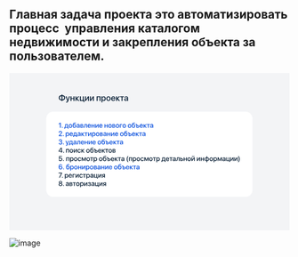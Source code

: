 ## Главная задача  проекта это  автоматизировать процесс  управления каталогом недвижимости и закрепления объекта за пользователем.
<svg width="1920" height="1080" viewBox="0 0 1920 1080" fill="none" xmlns="http://www.w3.org/2000/svg">
<rect width="1920" height="1080" fill="#F3F4F6"/>
<rect x="253" y="265" width="1413" height="584" rx="48" fill="white"/>
<path d="M357.328 181.654V157.836C349.711 158.129 344.936 162.67 344.936 169.73C344.936 176.879 349.711 181.391 357.328 181.654ZM376.107 169.76C376.107 162.641 371.332 158.1 363.744 157.836V181.654C371.332 181.332 376.107 176.82 376.107 169.76ZM357.299 187.25C345.756 186.928 338.344 180.277 338.344 169.73C338.344 159.242 345.727 152.592 357.299 152.24V148.021H363.773V152.24C375.346 152.533 382.729 159.213 382.729 169.76C382.729 180.248 375.316 186.898 363.773 187.25V191.703H357.299V187.25ZM391.518 202.484C391.02 202.484 389.408 202.426 388.939 202.338V197.211C389.408 197.328 390.463 197.328 390.99 197.328C393.949 197.328 395.502 196.098 396.469 192.934C396.469 192.875 397.025 191.059 397.025 191.029L385.893 160.18H392.748L400.57 185.258H400.658L408.48 160.18H415.16L403.588 192.611C400.951 200.082 397.934 202.484 391.518 202.484ZM439.623 191V177.582H425.678V191H419.379V160.18H425.678V172.602H439.623V160.18H445.922V191H439.623ZM465.287 174.652L479.467 191H471.527L459.311 176.791H459.076V191H452.777V160.18H459.076V173.363H459.311L471.381 160.18H478.939L465.287 174.652ZM514.271 199.086H508.441V191H483.422V160.18H489.721V185.99H503.168V160.18H509.467V185.99H514.271V199.086ZM524.818 191H518.578V160.18H524.818V181.771H525.053L539.291 160.18H545.531V191H539.291V169.35H539.057L524.818 191ZM558.568 191H552.328V160.18H558.568V181.771H558.803L573.041 160.18H579.281V191H573.041V169.35H572.807L558.568 191ZM618.217 191V165.189H604.564V191H598.266V160.18H624.545V191H618.217ZM647.455 159.682C655.277 159.682 660.434 165.834 660.434 175.59C660.434 185.346 655.307 191.527 647.572 191.527C643.148 191.527 639.633 189.359 637.875 185.932H637.729V201.195H631.4V160.18H637.523V165.482H637.641C639.457 161.938 643.002 159.682 647.455 159.682ZM645.785 186.166C650.795 186.166 653.93 182.064 653.93 175.59C653.93 169.145 650.795 165.014 645.785 165.014C640.951 165.014 637.699 169.232 637.699 175.59C637.699 182.006 640.922 186.166 645.785 186.166ZM679.154 191.586C670.336 191.586 664.535 185.521 664.535 175.59C664.535 165.688 670.365 159.623 679.154 159.623C687.943 159.623 693.773 165.688 693.773 175.59C693.773 185.521 687.973 191.586 679.154 191.586ZM679.154 186.371C684.135 186.371 687.328 182.445 687.328 175.59C687.328 168.764 684.105 164.838 679.154 164.838C674.203 164.838 670.98 168.764 670.98 175.59C670.98 182.445 674.203 186.371 679.154 186.371ZM712.143 164.721C707.719 164.721 704.613 168.09 704.291 172.748H719.701C719.555 168.031 716.566 164.721 712.143 164.721ZM719.672 181.947H725.678C724.799 187.572 719.467 191.586 712.406 191.586C703.354 191.586 697.875 185.463 697.875 175.736C697.875 166.068 703.441 159.623 712.143 159.623C720.697 159.623 726.029 165.658 726.029 175.004V177.172H704.262V177.553C704.262 182.914 707.484 186.459 712.553 186.459C716.156 186.459 718.822 184.643 719.672 181.947ZM743.959 174.652L758.139 191H750.199L737.982 176.791H737.748V191H731.449V160.18H737.748V173.363H737.982L750.053 160.18H757.611L743.959 174.652ZM784.828 160.18V165.189H775.16V191H768.861V165.189H759.193V160.18H784.828ZM799.271 186.518C803.695 186.518 807.152 183.471 807.152 179.457V177.025L799.564 177.494C795.785 177.758 793.646 179.428 793.646 182.064C793.646 184.76 795.873 186.518 799.271 186.518ZM797.514 191.527C791.479 191.527 787.26 187.777 787.26 182.24C787.26 176.85 791.391 173.539 798.715 173.129L807.152 172.631V170.258C807.152 166.83 804.838 164.779 800.971 164.779C797.309 164.779 795.023 166.537 794.467 169.291H788.49C788.842 163.725 793.588 159.623 801.205 159.623C808.676 159.623 813.451 163.578 813.451 169.76V191H807.387V185.932H807.24C805.453 189.359 801.557 191.527 797.514 191.527Z" fill="#0A2036"/>
<path d="M347.18 375V346.383H347.062L338.227 352.664V347.508L347.133 341.18H352.312V375H347.18ZM363.258 375.258C361.547 375.258 360.188 373.898 360.188 372.188C360.188 370.477 361.547 369.117 363.258 369.117C364.969 369.117 366.328 370.477 366.328 372.188C366.328 373.898 364.969 375.258 363.258 375.258ZM395.906 370.992V354.352H387.328L386.648 363.773C386.461 366.68 385.852 369.211 384.727 370.805V370.992H395.906ZM381.891 381.469H377.227V370.992H379.219C381.023 369.867 381.844 366.891 382.078 363.562L382.969 350.344H400.945V370.992H404.766V381.469H400.078V375H381.891V381.469ZM418.805 375.469C411.75 375.469 407.109 370.617 407.109 362.672C407.109 354.75 411.773 349.898 418.805 349.898C425.836 349.898 430.5 354.75 430.5 362.672C430.5 370.617 425.859 375.469 418.805 375.469ZM418.805 371.297C422.789 371.297 425.344 368.156 425.344 362.672C425.344 357.211 422.766 354.07 418.805 354.07C414.844 354.07 412.266 357.211 412.266 362.672C412.266 368.156 414.844 371.297 418.805 371.297ZM445.852 375.469C438.141 375.469 433.969 370.43 433.969 360.68C433.969 346.992 437.953 341.438 447.328 341.109L449.531 341.039C452.18 340.922 454.852 340.43 455.977 339.82V344.016C455.344 344.602 452.836 345.211 449.812 345.328L447.656 345.398C441.07 345.633 438.984 348.586 438.07 355.547H438.258C439.828 352.641 442.805 351.047 446.672 351.047C453.328 351.047 457.594 355.688 457.594 362.953C457.594 370.711 453.117 375.469 445.852 375.469ZM445.805 371.227C449.977 371.227 452.414 368.273 452.414 363.023C452.414 358.031 449.977 355.172 445.805 355.172C441.609 355.172 439.148 358.031 439.148 363.023C439.148 368.273 441.586 371.227 445.805 371.227ZM470.602 371.414C474.141 371.414 476.906 368.977 476.906 365.766V363.82L470.836 364.195C467.812 364.406 466.102 365.742 466.102 367.852C466.102 370.008 467.883 371.414 470.602 371.414ZM469.195 375.422C464.367 375.422 460.992 372.422 460.992 367.992C460.992 363.68 464.297 361.031 470.156 360.703L476.906 360.305V358.406C476.906 355.664 475.055 354.023 471.961 354.023C469.031 354.023 467.203 355.43 466.758 357.633H461.977C462.258 353.18 466.055 349.898 472.148 349.898C478.125 349.898 481.945 353.062 481.945 358.008V375H477.094V370.945H476.977C475.547 373.688 472.43 375.422 469.195 375.422ZM497.438 354.023H492.258V360.492H496.945C499.805 360.492 501.234 359.391 501.234 357.211C501.234 355.172 499.898 354.023 497.438 354.023ZM497.273 364.031H492.258V371.32H497.836C500.695 371.32 502.242 370.055 502.242 367.688C502.242 365.25 500.602 364.031 497.273 364.031ZM487.266 375V350.344H498.469C503.273 350.344 506.18 352.734 506.18 356.625C506.18 359.18 504.352 361.5 501.984 361.945V362.133C505.172 362.555 507.281 364.805 507.281 367.898C507.281 372.234 503.953 375 498.609 375H487.266ZM518.719 363.773C518.25 370.758 516.492 375.234 510.961 375.234C510.141 375.234 509.555 375.094 509.25 374.977V370.523C509.484 370.594 509.953 370.711 510.586 370.711C512.977 370.711 513.82 367.852 514.102 363.562L514.945 350.344H532.031V375H526.992V354.352H519.398L518.719 363.773ZM547.805 353.977C544.266 353.977 541.781 356.672 541.523 360.398H553.852C553.734 356.625 551.344 353.977 547.805 353.977ZM553.828 367.758H558.633C557.93 372.258 553.664 375.469 548.016 375.469C540.773 375.469 536.391 370.57 536.391 362.789C536.391 355.055 540.844 349.898 547.805 349.898C554.648 349.898 558.914 354.727 558.914 362.203V363.938H541.5V364.242C541.5 368.531 544.078 371.367 548.133 371.367C551.016 371.367 553.148 369.914 553.828 367.758ZM579.445 375V364.266H568.289V375H563.25V350.344H568.289V360.281H579.445V350.344H584.484V375H579.445ZM594.961 375H589.969V350.344H594.961V367.617H595.148L606.539 350.344H611.531V375H606.539V357.68H606.352L594.961 375ZM627.305 353.977C623.766 353.977 621.281 356.672 621.023 360.398H633.352C633.234 356.625 630.844 353.977 627.305 353.977ZM633.328 367.758H638.133C637.43 372.258 633.164 375.469 627.516 375.469C620.273 375.469 615.891 370.57 615.891 362.789C615.891 355.055 620.344 349.898 627.305 349.898C634.148 349.898 638.414 354.727 638.414 362.203V363.938H621V364.242C621 368.531 623.578 371.367 627.633 371.367C630.516 371.367 632.648 369.914 633.328 367.758ZM668.695 375V364.266H657.539V375H652.5V350.344H657.539V360.281H668.695V350.344H673.734V375H668.695ZM689.836 375.469C682.781 375.469 678.141 370.617 678.141 362.672C678.141 354.75 682.805 349.898 689.836 349.898C696.867 349.898 701.531 354.75 701.531 362.672C701.531 370.617 696.891 375.469 689.836 375.469ZM689.836 371.297C693.82 371.297 696.375 368.156 696.375 362.672C696.375 357.211 693.797 354.07 689.836 354.07C685.875 354.07 683.297 357.211 683.297 362.672C683.297 368.156 685.875 371.297 689.836 371.297ZM716.062 354.023H710.883V360.492H715.57C718.43 360.492 719.859 359.391 719.859 357.211C719.859 355.172 718.523 354.023 716.062 354.023ZM715.898 364.031H710.883V371.32H716.461C719.32 371.32 720.867 370.055 720.867 367.688C720.867 365.25 719.227 364.031 715.898 364.031ZM705.891 375V350.344H717.094C721.898 350.344 724.805 352.734 724.805 356.625C724.805 359.18 722.977 361.5 720.609 361.945V362.133C723.797 362.555 725.906 364.805 725.906 367.898C725.906 372.234 722.578 375 717.234 375H705.891ZM741.023 375.469C733.969 375.469 729.328 370.617 729.328 362.672C729.328 354.75 733.992 349.898 741.023 349.898C748.055 349.898 752.719 354.75 752.719 362.672C752.719 370.617 748.078 375.469 741.023 375.469ZM741.023 371.297C745.008 371.297 747.562 368.156 747.562 362.672C747.562 357.211 744.984 354.07 741.023 354.07C737.062 354.07 734.484 357.211 734.484 362.672C734.484 368.156 737.062 371.297 741.023 371.297ZM773.414 354.352H762.117V375H757.078V350.344H773.414V354.352ZM787.477 375.469C780.422 375.469 775.781 370.617 775.781 362.672C775.781 354.75 780.445 349.898 787.477 349.898C794.508 349.898 799.172 354.75 799.172 362.672C799.172 370.617 794.531 375.469 787.477 375.469ZM787.477 371.297C791.461 371.297 794.016 368.156 794.016 362.672C794.016 357.211 791.438 354.07 787.477 354.07C783.516 354.07 780.938 357.211 780.938 362.672C780.938 368.156 783.516 371.297 787.477 371.297ZM823.898 375.469C816.844 375.469 812.203 370.617 812.203 362.672C812.203 354.75 816.867 349.898 823.898 349.898C830.93 349.898 835.594 354.75 835.594 362.672C835.594 370.617 830.953 375.469 823.898 375.469ZM823.898 371.297C827.883 371.297 830.438 368.156 830.438 362.672C830.438 357.211 827.859 354.07 823.898 354.07C819.938 354.07 817.359 357.211 817.359 362.672C817.359 368.156 819.938 371.297 823.898 371.297ZM850.945 375.469C843.234 375.469 839.062 370.43 839.062 360.68C839.062 346.992 843.047 341.438 852.422 341.109L854.625 341.039C857.273 340.922 859.945 340.43 861.07 339.82V344.016C860.438 344.602 857.93 345.211 854.906 345.328L852.75 345.398C846.164 345.633 844.078 348.586 843.164 355.547H843.352C844.922 352.641 847.898 351.047 851.766 351.047C858.422 351.047 862.688 355.688 862.688 362.953C862.688 370.711 858.211 375.469 850.945 375.469ZM850.898 371.227C855.07 371.227 857.508 368.273 857.508 363.023C857.508 358.031 855.07 355.172 850.898 355.172C846.703 355.172 844.242 358.031 844.242 363.023C844.242 368.273 846.68 371.227 850.898 371.227ZM880.688 375H870.961V354.352H864.445V350.344H876V357.961H880.688C886.43 357.961 890.086 361.266 890.086 366.469C890.086 371.695 886.43 375 880.688 375ZM880.266 361.922H876V371.016H880.266C883.172 371.016 885.07 369.188 885.07 366.469C885.07 363.727 883.172 361.922 880.266 361.922ZM904.664 353.977C901.125 353.977 898.641 356.672 898.383 360.398H910.711C910.594 356.625 908.203 353.977 904.664 353.977ZM910.688 367.758H915.492C914.789 372.258 910.523 375.469 904.875 375.469C897.633 375.469 893.25 370.57 893.25 362.789C893.25 355.055 897.703 349.898 904.664 349.898C911.508 349.898 915.773 354.727 915.773 362.203V363.938H898.359V364.242C898.359 368.531 900.938 371.367 904.992 371.367C907.875 371.367 910.008 369.914 910.688 367.758ZM930.117 361.922L941.461 375H935.109L925.336 363.633H925.148V375H920.109V350.344H925.148V360.891H925.336L934.992 350.344H941.039L930.117 361.922ZM962.812 350.344V354.352H955.078V375H950.039V354.352H942.305V350.344H962.812ZM974.367 371.414C977.906 371.414 980.672 368.977 980.672 365.766V363.82L974.602 364.195C971.578 364.406 969.867 365.742 969.867 367.852C969.867 370.008 971.648 371.414 974.367 371.414ZM972.961 375.422C968.133 375.422 964.758 372.422 964.758 367.992C964.758 363.68 968.062 361.031 973.922 360.703L980.672 360.305V358.406C980.672 355.664 978.82 354.023 975.727 354.023C972.797 354.023 970.969 355.43 970.523 357.633H965.742C966.023 353.18 969.82 349.898 975.914 349.898C981.891 349.898 985.711 353.062 985.711 358.008V375H980.859V370.945H980.742C979.312 373.688 976.195 375.422 972.961 375.422ZM338.344 408.094C338.344 402 343.242 397.547 349.969 397.547C356.414 397.547 361.219 401.648 361.219 407.016C361.219 410.953 359.109 413.883 354.164 418.945L345.703 427.453V427.57H361.758V432H338.625V428.438L350.836 415.992C354.961 411.703 356.039 409.922 356.039 407.273C356.039 404.273 353.32 401.883 349.805 401.883C346.102 401.883 343.312 404.555 343.312 408.07V408.141H338.344V408.094ZM370.102 432.258C368.391 432.258 367.031 430.898 367.031 429.188C367.031 427.477 368.391 426.117 370.102 426.117C371.812 426.117 373.172 427.477 373.172 429.188C373.172 430.898 371.812 432.258 370.102 432.258ZM399.211 406.945C405.469 406.945 409.594 411.867 409.594 419.672C409.594 427.477 405.492 432.422 399.305 432.422C395.766 432.422 392.953 430.688 391.547 427.945H391.43V440.156H386.367V407.344H391.266V411.586H391.359C392.812 408.75 395.648 406.945 399.211 406.945ZM397.875 428.133C401.883 428.133 404.391 424.852 404.391 419.672C404.391 414.516 401.883 411.211 397.875 411.211C394.008 411.211 391.406 414.586 391.406 419.672C391.406 424.805 393.984 428.133 397.875 428.133ZM424.289 410.977C420.75 410.977 418.266 413.672 418.008 417.398H430.336C430.219 413.625 427.828 410.977 424.289 410.977ZM430.312 424.758H435.117C434.414 429.258 430.148 432.469 424.5 432.469C417.258 432.469 412.875 427.57 412.875 419.789C412.875 412.055 417.328 406.898 424.289 406.898C431.133 406.898 435.398 411.727 435.398 419.203V420.938H417.984V421.242C417.984 425.531 420.562 428.367 424.617 428.367C427.5 428.367 429.633 426.914 430.312 424.758ZM455.719 427.992V411.352H447.141L446.461 420.773C446.273 423.68 445.664 426.211 444.539 427.805V427.992H455.719ZM441.703 438.469H437.039V427.992H439.031C440.836 426.867 441.656 423.891 441.891 420.562L442.781 407.344H460.758V427.992H464.578V438.469H459.891V432H441.703V438.469ZM476.648 428.414C480.188 428.414 482.953 425.977 482.953 422.766V420.82L476.883 421.195C473.859 421.406 472.148 422.742 472.148 424.852C472.148 427.008 473.93 428.414 476.648 428.414ZM475.242 432.422C470.414 432.422 467.039 429.422 467.039 424.992C467.039 420.68 470.344 418.031 476.203 417.703L482.953 417.305V415.406C482.953 412.664 481.102 411.023 478.008 411.023C475.078 411.023 473.25 412.43 472.805 414.633H468.023C468.305 410.18 472.102 406.898 478.195 406.898C484.172 406.898 487.992 410.062 487.992 415.008V432H483.141V427.945H483.023C481.594 430.688 478.477 432.422 475.242 432.422ZM503.32 418.922L514.664 432H508.312L498.539 420.633H498.352V432H493.312V407.344H498.352V417.891H498.539L508.195 407.344H514.242L503.32 418.922ZM536.016 407.344V411.352H528.281V432H523.242V411.352H515.508V407.344H536.016ZM544.711 432H539.719V407.344H544.711V424.617H544.898L556.289 407.344H561.281V432H556.289V414.68H556.102L544.711 432ZM579.586 406.945C585.844 406.945 589.969 411.867 589.969 419.672C589.969 427.477 585.867 432.422 579.68 432.422C576.141 432.422 573.328 430.688 571.922 427.945H571.805V440.156H566.742V407.344H571.641V411.586H571.734C573.188 408.75 576.023 406.945 579.586 406.945ZM578.25 428.133C582.258 428.133 584.766 424.852 584.766 419.672C584.766 414.516 582.258 411.211 578.25 411.211C574.383 411.211 571.781 414.586 571.781 419.672C571.781 424.805 574.359 428.133 578.25 428.133ZM604.945 432.469C597.891 432.469 593.25 427.617 593.25 419.672C593.25 411.75 597.914 406.898 604.945 406.898C611.977 406.898 616.641 411.75 616.641 419.672C616.641 427.617 612 432.469 604.945 432.469ZM604.945 428.297C608.93 428.297 611.484 425.156 611.484 419.672C611.484 414.211 608.906 411.07 604.945 411.07C600.984 411.07 598.406 414.211 598.406 419.672C598.406 425.156 600.984 428.297 604.945 428.297ZM631.172 411.023H625.992V417.492H630.68C633.539 417.492 634.969 416.391 634.969 414.211C634.969 412.172 633.633 411.023 631.172 411.023ZM631.008 421.031H625.992V428.32H631.57C634.43 428.32 635.977 427.055 635.977 424.688C635.977 422.25 634.336 421.031 631.008 421.031ZM621 432V407.344H632.203C637.008 407.344 639.914 409.734 639.914 413.625C639.914 416.18 638.086 418.5 635.719 418.945V419.133C638.906 419.555 641.016 421.805 641.016 424.898C641.016 429.234 637.688 432 632.344 432H621ZM654.164 428.414C657.703 428.414 660.469 425.977 660.469 422.766V420.82L654.398 421.195C651.375 421.406 649.664 422.742 649.664 424.852C649.664 427.008 651.445 428.414 654.164 428.414ZM652.758 432.422C647.93 432.422 644.555 429.422 644.555 424.992C644.555 420.68 647.859 418.031 653.719 417.703L660.469 417.305V415.406C660.469 412.664 658.617 411.023 655.523 411.023C652.594 411.023 650.766 412.43 650.32 414.633H645.539C645.82 410.18 649.617 406.898 655.711 406.898C661.688 406.898 665.508 410.062 665.508 415.008V432H660.656V427.945H660.539C659.109 430.688 655.992 432.422 652.758 432.422ZM687.023 432V421.266H675.867V432H670.828V407.344H675.867V417.281H687.023V407.344H692.062V432H687.023ZM702.539 432H697.547V407.344H702.539V424.617H702.727L714.117 407.344H719.109V432H714.117V414.68H713.93L702.539 432ZM734.883 410.977C731.344 410.977 728.859 413.672 728.602 417.398H740.93C740.812 413.625 738.422 410.977 734.883 410.977ZM740.906 424.758H745.711C745.008 429.258 740.742 432.469 735.094 432.469C727.852 432.469 723.469 427.57 723.469 419.789C723.469 412.055 727.922 406.898 734.883 406.898C741.727 406.898 745.992 411.727 745.992 419.203V420.938H728.578V421.242C728.578 425.531 731.156 428.367 735.211 428.367C738.094 428.367 740.227 426.914 740.906 424.758ZM770.695 432.469C763.641 432.469 759 427.617 759 419.672C759 411.75 763.664 406.898 770.695 406.898C777.727 406.898 782.391 411.75 782.391 419.672C782.391 427.617 777.75 432.469 770.695 432.469ZM770.695 428.297C774.68 428.297 777.234 425.156 777.234 419.672C777.234 414.211 774.656 411.07 770.695 411.07C766.734 411.07 764.156 414.211 764.156 419.672C764.156 425.156 766.734 428.297 770.695 428.297ZM797.742 432.469C790.031 432.469 785.859 427.43 785.859 417.68C785.859 403.992 789.844 398.438 799.219 398.109L801.422 398.039C804.07 397.922 806.742 397.43 807.867 396.82V401.016C807.234 401.602 804.727 402.211 801.703 402.328L799.547 402.398C792.961 402.633 790.875 405.586 789.961 412.547H790.148C791.719 409.641 794.695 408.047 798.562 408.047C805.219 408.047 809.484 412.688 809.484 419.953C809.484 427.711 805.008 432.469 797.742 432.469ZM797.695 428.227C801.867 428.227 804.305 425.273 804.305 420.023C804.305 415.031 801.867 412.172 797.695 412.172C793.5 412.172 791.039 415.031 791.039 420.023C791.039 425.273 793.477 428.227 797.695 428.227ZM827.484 432H817.758V411.352H811.242V407.344H822.797V414.961H827.484C833.227 414.961 836.883 418.266 836.883 423.469C836.883 428.695 833.227 432 827.484 432ZM827.062 418.922H822.797V428.016H827.062C829.969 428.016 831.867 426.188 831.867 423.469C831.867 420.727 829.969 418.922 827.062 418.922ZM851.461 410.977C847.922 410.977 845.438 413.672 845.18 417.398H857.508C857.391 413.625 855 410.977 851.461 410.977ZM857.484 424.758H862.289C861.586 429.258 857.32 432.469 851.672 432.469C844.43 432.469 840.047 427.57 840.047 419.789C840.047 412.055 844.5 406.898 851.461 406.898C858.305 406.898 862.57 411.727 862.57 419.203V420.938H845.156V421.242C845.156 425.531 847.734 428.367 851.789 428.367C854.672 428.367 856.805 426.914 857.484 424.758ZM876.914 418.922L888.258 432H881.906L872.133 420.633H871.945V432H866.906V407.344H871.945V417.891H872.133L881.789 407.344H887.836L876.914 418.922ZM909.609 407.344V411.352H901.875V432H896.836V411.352H889.102V407.344H909.609ZM921.164 428.414C924.703 428.414 927.469 425.977 927.469 422.766V420.82L921.398 421.195C918.375 421.406 916.664 422.742 916.664 424.852C916.664 427.008 918.445 428.414 921.164 428.414ZM919.758 432.422C914.93 432.422 911.555 429.422 911.555 424.992C911.555 420.68 914.859 418.031 920.719 417.703L927.469 417.305V415.406C927.469 412.664 925.617 411.023 922.523 411.023C919.594 411.023 917.766 412.43 917.32 414.633H912.539C912.82 410.18 916.617 406.898 922.711 406.898C928.688 406.898 932.508 410.062 932.508 415.008V432H927.656V427.945H927.539C926.109 430.688 922.992 432.422 919.758 432.422ZM345.984 473.695V469.57H350.062C353.719 469.57 356.227 467.273 356.227 464.086C356.227 460.945 354.07 458.859 350.062 458.859C346.406 458.859 343.969 460.969 343.664 464.297H338.719C339.117 458.367 343.594 454.547 350.297 454.547C356.695 454.547 361.359 458.18 361.359 463.383C361.359 467.602 358.594 470.625 354.398 471.375V471.469C359.484 471.82 362.766 474.938 362.766 479.672C362.766 485.578 357.398 489.633 350.344 489.633C343.055 489.633 338.367 485.625 338.039 479.789H343.078C343.406 483.023 346.078 485.25 350.344 485.25C354.469 485.25 357.422 482.906 357.422 479.602C357.422 475.945 354.656 473.695 350.203 473.695H345.984ZM370.758 489.258C369.047 489.258 367.688 487.898 367.688 486.188C367.688 484.477 369.047 483.117 370.758 483.117C372.469 483.117 373.828 484.477 373.828 486.188C373.828 487.898 372.469 489.258 370.758 489.258ZM389.461 498.188C389.062 498.188 387.773 498.141 387.398 498.07V493.969C387.773 494.062 388.617 494.062 389.039 494.062C391.406 494.062 392.648 493.078 393.422 490.547C393.422 490.5 393.867 489.047 393.867 489.023L384.961 464.344H390.445L396.703 484.406H396.773L403.031 464.344H408.375L399.117 490.289C397.008 496.266 394.594 498.188 389.461 498.188ZM427.312 484.992V468.352H418.734L418.055 477.773C417.867 480.68 417.258 483.211 416.133 484.805V484.992H427.312ZM413.297 495.469H408.633V484.992H410.625C412.43 483.867 413.25 480.891 413.484 477.562L414.375 464.344H432.352V484.992H436.172V495.469H431.484V489H413.297V495.469ZM448.242 485.414C451.781 485.414 454.547 482.977 454.547 479.766V477.82L448.477 478.195C445.453 478.406 443.742 479.742 443.742 481.852C443.742 484.008 445.523 485.414 448.242 485.414ZM446.836 489.422C442.008 489.422 438.633 486.422 438.633 481.992C438.633 477.68 441.938 475.031 447.797 474.703L454.547 474.305V472.406C454.547 469.664 452.695 468.023 449.602 468.023C446.672 468.023 444.844 469.43 444.398 471.633H439.617C439.898 467.18 443.695 463.898 449.789 463.898C455.766 463.898 459.586 467.062 459.586 472.008V489H454.734V484.945H454.617C453.188 487.688 450.07 489.422 446.836 489.422ZM472.359 477.773C471.891 484.758 470.133 489.234 464.602 489.234C463.781 489.234 463.195 489.094 462.891 488.977V484.523C463.125 484.594 463.594 484.711 464.227 484.711C466.617 484.711 467.461 481.852 467.742 477.562L468.586 464.344H485.672V489H480.633V468.352H473.039L472.359 477.773ZM501.445 467.977C497.906 467.977 495.422 470.672 495.164 474.398H507.492C507.375 470.625 504.984 467.977 501.445 467.977ZM507.469 481.758H512.273C511.57 486.258 507.305 489.469 501.656 489.469C494.414 489.469 490.031 484.57 490.031 476.789C490.031 469.055 494.484 463.898 501.445 463.898C508.289 463.898 512.555 468.727 512.555 476.203V477.938H495.141V478.242C495.141 482.531 497.719 485.367 501.773 485.367C504.656 485.367 506.789 483.914 507.469 481.758ZM533.086 489V478.266H521.93V489H516.891V464.344H521.93V474.281H533.086V464.344H538.125V489H533.086ZM548.602 489H543.609V464.344H548.602V481.617H548.789L560.18 464.344H565.172V489H560.18V471.68H559.992L548.602 489ZM580.945 467.977C577.406 467.977 574.922 470.672 574.664 474.398H586.992C586.875 470.625 584.484 467.977 580.945 467.977ZM586.969 481.758H591.773C591.07 486.258 586.805 489.469 581.156 489.469C573.914 489.469 569.531 484.57 569.531 476.789C569.531 469.055 573.984 463.898 580.945 463.898C587.789 463.898 592.055 468.727 592.055 476.203V477.938H574.641V478.242C574.641 482.531 577.219 485.367 581.273 485.367C584.156 485.367 586.289 483.914 586.969 481.758ZM616.758 489.469C609.703 489.469 605.062 484.617 605.062 476.672C605.062 468.75 609.727 463.898 616.758 463.898C623.789 463.898 628.453 468.75 628.453 476.672C628.453 484.617 623.812 489.469 616.758 489.469ZM616.758 485.297C620.742 485.297 623.297 482.156 623.297 476.672C623.297 471.211 620.719 468.07 616.758 468.07C612.797 468.07 610.219 471.211 610.219 476.672C610.219 482.156 612.797 485.297 616.758 485.297ZM643.805 489.469C636.094 489.469 631.922 484.43 631.922 474.68C631.922 460.992 635.906 455.438 645.281 455.109L647.484 455.039C650.133 454.922 652.805 454.43 653.93 453.82V458.016C653.297 458.602 650.789 459.211 647.766 459.328L645.609 459.398C639.023 459.633 636.938 462.586 636.023 469.547H636.211C637.781 466.641 640.758 465.047 644.625 465.047C651.281 465.047 655.547 469.688 655.547 476.953C655.547 484.711 651.07 489.469 643.805 489.469ZM643.758 485.227C647.93 485.227 650.367 482.273 650.367 477.023C650.367 472.031 647.93 469.172 643.758 469.172C639.562 469.172 637.102 472.031 637.102 477.023C637.102 482.273 639.539 485.227 643.758 485.227ZM673.547 489H663.82V468.352H657.305V464.344H668.859V471.961H673.547C679.289 471.961 682.945 475.266 682.945 480.469C682.945 485.695 679.289 489 673.547 489ZM673.125 475.922H668.859V485.016H673.125C676.031 485.016 677.93 483.188 677.93 480.469C677.93 477.727 676.031 475.922 673.125 475.922ZM697.523 467.977C693.984 467.977 691.5 470.672 691.242 474.398H703.57C703.453 470.625 701.062 467.977 697.523 467.977ZM703.547 481.758H708.352C707.648 486.258 703.383 489.469 697.734 489.469C690.492 489.469 686.109 484.57 686.109 476.789C686.109 469.055 690.562 463.898 697.523 463.898C704.367 463.898 708.633 468.727 708.633 476.203V477.938H691.219V478.242C691.219 482.531 693.797 485.367 697.852 485.367C700.734 485.367 702.867 483.914 703.547 481.758ZM722.977 475.922L734.32 489H727.969L718.195 477.633H718.008V489H712.969V464.344H718.008V474.891H718.195L727.852 464.344H733.898L722.977 475.922ZM755.672 464.344V468.352H747.938V489H742.898V468.352H735.164V464.344H755.672ZM767.227 485.414C770.766 485.414 773.531 482.977 773.531 479.766V477.82L767.461 478.195C764.438 478.406 762.727 479.742 762.727 481.852C762.727 484.008 764.508 485.414 767.227 485.414ZM765.82 489.422C760.992 489.422 757.617 486.422 757.617 481.992C757.617 477.68 760.922 475.031 766.781 474.703L773.531 474.305V472.406C773.531 469.664 771.68 468.023 768.586 468.023C765.656 468.023 763.828 469.43 763.383 471.633H758.602C758.883 467.18 762.68 463.898 768.773 463.898C774.75 463.898 778.57 467.062 778.57 472.008V489H773.719V484.945H773.602C772.172 487.688 769.055 489.422 765.82 489.422ZM351.352 660.656C346.359 660.656 342.352 658.102 340.148 653.531C338.766 650.836 338.062 647.508 338.062 643.547C338.062 632.227 343.125 625.523 351.586 625.523C357.562 625.523 362.203 629.109 363.234 634.5H357.984C357.164 631.734 354.633 629.93 351.539 629.93C346.219 629.93 343.125 634.758 343.102 643.266H343.195C344.672 639.984 348.258 637.781 352.477 637.781C358.922 637.781 363.703 642.539 363.703 648.961C363.703 655.734 358.523 660.656 351.352 660.656ZM351.305 656.227C355.289 656.227 358.477 653.086 358.477 649.125C358.477 645.023 355.5 642.07 351.352 642.07C347.227 642.07 344.156 645.023 344.156 649.031C344.156 653.039 347.273 656.227 351.305 656.227ZM371.648 660.258C369.938 660.258 368.578 658.898 368.578 657.188C368.578 655.477 369.938 654.117 371.648 654.117C373.359 654.117 374.719 655.477 374.719 657.188C374.719 658.898 373.359 660.258 371.648 660.258ZM401.414 660.469C393.703 660.469 389.531 655.43 389.531 645.68C389.531 631.992 393.516 626.438 402.891 626.109L405.094 626.039C407.742 625.922 410.414 625.43 411.539 624.82V629.016C410.906 629.602 408.398 630.211 405.375 630.328L403.219 630.398C396.633 630.633 394.547 633.586 393.633 640.547H393.82C395.391 637.641 398.367 636.047 402.234 636.047C408.891 636.047 413.156 640.688 413.156 647.953C413.156 655.711 408.68 660.469 401.414 660.469ZM401.367 656.227C405.539 656.227 407.977 653.273 407.977 648.023C407.977 643.031 405.539 640.172 401.367 640.172C397.172 640.172 394.711 643.031 394.711 648.023C394.711 653.273 397.148 656.227 401.367 656.227ZM430.383 634.945C436.641 634.945 440.766 639.867 440.766 647.672C440.766 655.477 436.664 660.422 430.477 660.422C426.938 660.422 424.125 658.688 422.719 655.945H422.602V668.156H417.539V635.344H422.438V639.586H422.531C423.984 636.75 426.82 634.945 430.383 634.945ZM429.047 656.133C433.055 656.133 435.562 652.852 435.562 647.672C435.562 642.516 433.055 639.211 429.047 639.211C425.18 639.211 422.578 642.586 422.578 647.672C422.578 652.805 425.156 656.133 429.047 656.133ZM455.742 660.469C448.688 660.469 444.047 655.617 444.047 647.672C444.047 639.75 448.711 634.898 455.742 634.898C462.773 634.898 467.438 639.75 467.438 647.672C467.438 655.617 462.797 660.469 455.742 660.469ZM455.742 656.297C459.727 656.297 462.281 653.156 462.281 647.672C462.281 642.211 459.703 639.07 455.742 639.07C451.781 639.07 449.203 642.211 449.203 647.672C449.203 653.156 451.781 656.297 455.742 656.297ZM487.992 660V649.266H476.836V660H471.797V635.344H476.836V645.281H487.992V635.344H493.031V660H487.992ZM503.508 660H498.516V635.344H503.508V652.617H503.695L515.086 635.344H520.078V660H515.086V642.68H514.898L503.508 660ZM538.383 634.945C544.641 634.945 548.766 639.867 548.766 647.672C548.766 655.477 544.664 660.422 538.477 660.422C534.938 660.422 532.125 658.688 530.719 655.945H530.602V668.156H525.539V635.344H530.438V639.586H530.531C531.984 636.75 534.82 634.945 538.383 634.945ZM537.047 656.133C541.055 656.133 543.562 652.852 543.562 647.672C543.562 642.516 541.055 639.211 537.047 639.211C533.18 639.211 530.578 642.586 530.578 647.672C530.578 652.805 533.156 656.133 537.047 656.133ZM563.742 660.469C556.688 660.469 552.047 655.617 552.047 647.672C552.047 639.75 556.711 634.898 563.742 634.898C570.773 634.898 575.438 639.75 575.438 647.672C575.438 655.617 570.797 660.469 563.742 660.469ZM563.742 656.297C567.727 656.297 570.281 653.156 570.281 647.672C570.281 642.211 567.703 639.07 563.742 639.07C559.781 639.07 557.203 642.211 557.203 647.672C557.203 653.156 559.781 656.297 563.742 656.297ZM589.969 639.023H584.789V645.492H589.477C592.336 645.492 593.766 644.391 593.766 642.211C593.766 640.172 592.43 639.023 589.969 639.023ZM589.805 649.031H584.789V656.32H590.367C593.227 656.32 594.773 655.055 594.773 652.688C594.773 650.25 593.133 649.031 589.805 649.031ZM579.797 660V635.344H591C595.805 635.344 598.711 637.734 598.711 641.625C598.711 644.18 596.883 646.5 594.516 646.945V647.133C597.703 647.555 599.812 649.805 599.812 652.898C599.812 657.234 596.484 660 591.141 660H579.797ZM612.961 656.414C616.5 656.414 619.266 653.977 619.266 650.766V648.82L613.195 649.195C610.172 649.406 608.461 650.742 608.461 652.852C608.461 655.008 610.242 656.414 612.961 656.414ZM611.555 660.422C606.727 660.422 603.352 657.422 603.352 652.992C603.352 648.68 606.656 646.031 612.516 645.703L619.266 645.305V643.406C619.266 640.664 617.414 639.023 614.32 639.023C611.391 639.023 609.562 640.43 609.117 642.633H604.336C604.617 638.18 608.414 634.898 614.508 634.898C620.484 634.898 624.305 638.062 624.305 643.008V660H619.453V655.945H619.336C617.906 658.688 614.789 660.422 611.555 660.422ZM645.82 660V649.266H634.664V660H629.625V635.344H634.664V645.281H645.82V635.344H650.859V660H645.82ZM661.336 660H656.344V635.344H661.336V652.617H661.523L672.914 635.344H677.906V660H672.914V642.68H672.727L661.336 660ZM693.68 638.977C690.141 638.977 687.656 641.672 687.398 645.398H699.727C699.609 641.625 697.219 638.977 693.68 638.977ZM699.703 652.758H704.508C703.805 657.258 699.539 660.469 693.891 660.469C686.648 660.469 682.266 655.57 682.266 647.789C682.266 640.055 686.719 634.898 693.68 634.898C700.523 634.898 704.789 639.727 704.789 647.203V648.938H687.375V649.242C687.375 653.531 689.953 656.367 694.008 656.367C696.891 656.367 699.023 654.914 699.703 652.758ZM729.492 660.469C722.438 660.469 717.797 655.617 717.797 647.672C717.797 639.75 722.461 634.898 729.492 634.898C736.523 634.898 741.188 639.75 741.188 647.672C741.188 655.617 736.547 660.469 729.492 660.469ZM729.492 656.297C733.477 656.297 736.031 653.156 736.031 647.672C736.031 642.211 733.453 639.07 729.492 639.07C725.531 639.07 722.953 642.211 722.953 647.672C722.953 653.156 725.531 656.297 729.492 656.297ZM756.539 660.469C748.828 660.469 744.656 655.43 744.656 645.68C744.656 631.992 748.641 626.438 758.016 626.109L760.219 626.039C762.867 625.922 765.539 625.43 766.664 624.82V629.016C766.031 629.602 763.523 630.211 760.5 630.328L758.344 630.398C751.758 630.633 749.672 633.586 748.758 640.547H748.945C750.516 637.641 753.492 636.047 757.359 636.047C764.016 636.047 768.281 640.688 768.281 647.953C768.281 655.711 763.805 660.469 756.539 660.469ZM756.492 656.227C760.664 656.227 763.102 653.273 763.102 648.023C763.102 643.031 760.664 640.172 756.492 640.172C752.297 640.172 749.836 643.031 749.836 648.023C749.836 653.273 752.273 656.227 756.492 656.227ZM786.281 660H776.555V639.352H770.039V635.344H781.594V642.961H786.281C792.023 642.961 795.68 646.266 795.68 651.469C795.68 656.695 792.023 660 786.281 660ZM785.859 646.922H781.594V656.016H785.859C788.766 656.016 790.664 654.188 790.664 651.469C790.664 648.727 788.766 646.922 785.859 646.922ZM810.258 638.977C806.719 638.977 804.234 641.672 803.977 645.398H816.305C816.188 641.625 813.797 638.977 810.258 638.977ZM816.281 652.758H821.086C820.383 657.258 816.117 660.469 810.469 660.469C803.227 660.469 798.844 655.57 798.844 647.789C798.844 640.055 803.297 634.898 810.258 634.898C817.102 634.898 821.367 639.727 821.367 647.203V648.938H803.953V649.242C803.953 653.531 806.531 656.367 810.586 656.367C813.469 656.367 815.602 654.914 816.281 652.758ZM835.711 646.922L847.055 660H840.703L830.93 648.633H830.742V660H825.703V635.344H830.742V645.891H830.93L840.586 635.344H846.633L835.711 646.922ZM868.406 635.344V639.352H860.672V660H855.633V639.352H847.898V635.344H868.406ZM879.961 656.414C883.5 656.414 886.266 653.977 886.266 650.766V648.82L880.195 649.195C877.172 649.406 875.461 650.742 875.461 652.852C875.461 655.008 877.242 656.414 879.961 656.414ZM878.555 660.422C873.727 660.422 870.352 657.422 870.352 652.992C870.352 648.68 873.656 646.031 879.516 645.703L886.266 645.305V643.406C886.266 640.664 884.414 639.023 881.32 639.023C878.391 639.023 876.562 640.43 876.117 642.633H871.336C871.617 638.18 875.414 634.898 881.508 634.898C887.484 634.898 891.305 638.062 891.305 643.008V660H886.453V655.945H886.336C884.906 658.688 881.789 660.422 878.555 660.422Z" fill="#0A50DD"/>
<path d="M354.703 546V539.32H337.781V534.727C340.688 529.266 344.531 523.195 352.148 512.18H359.742V534.914H364.383V539.32H359.742V546H354.703ZM342.68 534.867V534.984H354.75V516.234H354.656C348.797 524.695 345.375 529.969 342.68 534.867ZM372.117 546.258C370.406 546.258 369.047 544.898 369.047 543.188C369.047 541.477 370.406 540.117 372.117 540.117C373.828 540.117 375.188 541.477 375.188 543.188C375.188 544.898 373.828 546.258 372.117 546.258ZM404.32 546V525.352H393.398V546H388.359V521.344H409.383V546H404.32ZM425.461 546.469C418.406 546.469 413.766 541.617 413.766 533.672C413.766 525.75 418.43 520.898 425.461 520.898C432.492 520.898 437.156 525.75 437.156 533.672C437.156 541.617 432.516 546.469 425.461 546.469ZM425.461 542.297C429.445 542.297 432 539.156 432 533.672C432 528.211 429.422 525.07 425.461 525.07C421.5 525.07 418.922 528.211 418.922 533.672C418.922 539.156 421.5 542.297 425.461 542.297ZM446.508 546H441.516V521.344H446.508V538.617H446.695L458.086 521.344H463.078V546H458.086V528.68H457.898L446.508 546ZM489.562 529.242H484.688C484.031 526.969 482.156 525.117 479.016 525.117C475.102 525.117 472.547 528.469 472.547 533.672C472.547 539.016 475.125 542.227 479.062 542.227C482.062 542.227 484.031 540.727 484.734 538.148H489.609C488.883 543.094 484.828 546.469 479.016 546.469C471.961 546.469 467.414 541.57 467.414 533.672C467.414 525.938 471.961 520.898 478.969 520.898C485.062 520.898 488.859 524.695 489.562 529.242ZM503.695 532.922L515.039 546H508.688L498.914 534.633H498.727V546H493.688V521.344H498.727V531.891H498.914L508.57 521.344H514.617L503.695 532.922ZM538.57 546.469C531.516 546.469 526.875 541.617 526.875 533.672C526.875 525.75 531.539 520.898 538.57 520.898C545.602 520.898 550.266 525.75 550.266 533.672C550.266 541.617 545.625 546.469 538.57 546.469ZM538.57 542.297C542.555 542.297 545.109 539.156 545.109 533.672C545.109 528.211 542.531 525.07 538.57 525.07C534.609 525.07 532.031 528.211 532.031 533.672C532.031 539.156 534.609 542.297 538.57 542.297ZM565.617 546.469C557.906 546.469 553.734 541.43 553.734 531.68C553.734 517.992 557.719 512.438 567.094 512.109L569.297 512.039C571.945 511.922 574.617 511.43 575.742 510.82V515.016C575.109 515.602 572.602 516.211 569.578 516.328L567.422 516.398C560.836 516.633 558.75 519.586 557.836 526.547H558.023C559.594 523.641 562.57 522.047 566.438 522.047C573.094 522.047 577.359 526.688 577.359 533.953C577.359 541.711 572.883 546.469 565.617 546.469ZM565.57 542.227C569.742 542.227 572.18 539.273 572.18 534.023C572.18 529.031 569.742 526.172 565.57 526.172C561.375 526.172 558.914 529.031 558.914 534.023C558.914 539.273 561.352 542.227 565.57 542.227ZM595.359 546H585.633V525.352H579.117V521.344H590.672V528.961H595.359C601.102 528.961 604.758 532.266 604.758 537.469C604.758 542.695 601.102 546 595.359 546ZM594.938 532.922H590.672V542.016H594.938C597.844 542.016 599.742 540.188 599.742 537.469C599.742 534.727 597.844 532.922 594.938 532.922ZM619.336 524.977C615.797 524.977 613.312 527.672 613.055 531.398H625.383C625.266 527.625 622.875 524.977 619.336 524.977ZM625.359 538.758H630.164C629.461 543.258 625.195 546.469 619.547 546.469C612.305 546.469 607.922 541.57 607.922 533.789C607.922 526.055 612.375 520.898 619.336 520.898C626.18 520.898 630.445 525.727 630.445 533.203V534.938H613.031V535.242C613.031 539.531 615.609 542.367 619.664 542.367C622.547 542.367 624.68 540.914 625.359 538.758ZM644.789 532.922L656.133 546H649.781L640.008 534.633H639.82V546H634.781V521.344H639.82V531.891H640.008L649.664 521.344H655.711L644.789 532.922ZM677.484 521.344V525.352H669.75V546H664.711V525.352H656.977V521.344H677.484ZM691.336 546.469C684.281 546.469 679.641 541.617 679.641 533.672C679.641 525.75 684.305 520.898 691.336 520.898C698.367 520.898 703.031 525.75 703.031 533.672C703.031 541.617 698.391 546.469 691.336 546.469ZM691.336 542.297C695.32 542.297 697.875 539.156 697.875 533.672C697.875 528.211 695.297 525.07 691.336 525.07C687.375 525.07 684.797 528.211 684.797 533.672C684.797 539.156 687.375 542.297 691.336 542.297ZM717.562 525.023H712.383V531.492H717.07C719.93 531.492 721.359 530.391 721.359 528.211C721.359 526.172 720.023 525.023 717.562 525.023ZM717.398 535.031H712.383V542.32H717.961C720.82 542.32 722.367 541.055 722.367 538.688C722.367 536.25 720.727 535.031 717.398 535.031ZM707.391 546V521.344H718.594C723.398 521.344 726.305 523.734 726.305 527.625C726.305 530.18 724.477 532.5 722.109 532.945V533.133C725.297 533.555 727.406 535.805 727.406 538.898C727.406 543.234 724.078 546 718.734 546H707.391ZM350.742 603.633C343.992 603.633 339.047 599.508 338.742 593.602H343.758C344.133 596.953 347.016 599.25 350.789 599.25C355.055 599.25 358.008 596.273 358.008 592.031C358.008 587.789 355.055 584.742 350.836 584.742C347.906 584.742 345.375 586.078 344.062 588.305H339.258L341.039 569.18H361.172V573.609H345.258L344.32 583.992H344.438C345.914 581.859 348.68 580.57 351.984 580.57C358.477 580.57 363.141 585.328 363.141 591.891C363.141 598.828 358.031 603.633 350.742 603.633ZM370.992 603.258C369.281 603.258 367.922 601.898 367.922 600.188C367.922 598.477 369.281 597.117 370.992 597.117C372.703 597.117 374.062 598.477 374.062 600.188C374.062 601.898 372.703 603.258 370.992 603.258ZM405.727 603V582.352H394.805V603H389.766V578.344H410.789V603H405.727ZM429.117 577.945C435.375 577.945 439.5 582.867 439.5 590.672C439.5 598.477 435.398 603.422 429.211 603.422C425.672 603.422 422.859 601.688 421.453 598.945H421.336V611.156H416.273V578.344H421.172V582.586H421.266C422.719 579.75 425.555 577.945 429.117 577.945ZM427.781 599.133C431.789 599.133 434.297 595.852 434.297 590.672C434.297 585.516 431.789 582.211 427.781 582.211C423.914 582.211 421.312 585.586 421.312 590.672C421.312 595.805 423.891 599.133 427.781 599.133ZM454.477 603.469C447.422 603.469 442.781 598.617 442.781 590.672C442.781 582.75 447.445 577.898 454.477 577.898C461.508 577.898 466.172 582.75 466.172 590.672C466.172 598.617 461.531 603.469 454.477 603.469ZM454.477 599.297C458.461 599.297 461.016 596.156 461.016 590.672C461.016 585.211 458.438 582.07 454.477 582.07C450.516 582.07 447.938 585.211 447.938 590.672C447.938 596.156 450.516 599.297 454.477 599.297ZM491.578 586.242H486.703C486.047 583.969 484.172 582.117 481.031 582.117C477.117 582.117 474.562 585.469 474.562 590.672C474.562 596.016 477.141 599.227 481.078 599.227C484.078 599.227 486.047 597.727 486.75 595.148H491.625C490.898 600.094 486.844 603.469 481.031 603.469C473.977 603.469 469.43 598.57 469.43 590.672C469.43 582.938 473.977 577.898 480.984 577.898C487.078 577.898 490.875 581.695 491.578 586.242ZM500.578 603H495.703V578.344H502.055L509.953 596.414H510.141L518.086 578.344H524.297V603H519.375V585.891H519.211L511.828 602.039H508.125L500.742 585.891H500.578V603ZM540.352 603.469C533.297 603.469 528.656 598.617 528.656 590.672C528.656 582.75 533.32 577.898 540.352 577.898C547.383 577.898 552.047 582.75 552.047 590.672C552.047 598.617 547.406 603.469 540.352 603.469ZM540.352 599.297C544.336 599.297 546.891 596.156 546.891 590.672C546.891 585.211 544.312 582.07 540.352 582.07C536.391 582.07 533.812 585.211 533.812 590.672C533.812 596.156 536.391 599.297 540.352 599.297ZM574.312 578.344V582.352H566.578V603H561.539V582.352H553.805V578.344H574.312ZM590.883 577.945C597.141 577.945 601.266 582.867 601.266 590.672C601.266 598.477 597.164 603.422 590.977 603.422C587.438 603.422 584.625 601.688 583.219 598.945H583.102V611.156H578.039V578.344H582.938V582.586H583.031C584.484 579.75 587.32 577.945 590.883 577.945ZM589.547 599.133C593.555 599.133 596.062 595.852 596.062 590.672C596.062 585.516 593.555 582.211 589.547 582.211C585.68 582.211 583.078 585.586 583.078 590.672C583.078 595.805 585.656 599.133 589.547 599.133ZM625.992 603.469C618.938 603.469 614.297 598.617 614.297 590.672C614.297 582.75 618.961 577.898 625.992 577.898C633.023 577.898 637.688 582.75 637.688 590.672C637.688 598.617 633.047 603.469 625.992 603.469ZM625.992 599.297C629.977 599.297 632.531 596.156 632.531 590.672C632.531 585.211 629.953 582.07 625.992 582.07C622.031 582.07 619.453 585.211 619.453 590.672C619.453 596.156 622.031 599.297 625.992 599.297ZM653.039 603.469C645.328 603.469 641.156 598.43 641.156 588.68C641.156 574.992 645.141 569.438 654.516 569.109L656.719 569.039C659.367 568.922 662.039 568.43 663.164 567.82V572.016C662.531 572.602 660.023 573.211 657 573.328L654.844 573.398C648.258 573.633 646.172 576.586 645.258 583.547H645.445C647.016 580.641 649.992 579.047 653.859 579.047C660.516 579.047 664.781 583.688 664.781 590.953C664.781 598.711 660.305 603.469 653.039 603.469ZM652.992 599.227C657.164 599.227 659.602 596.273 659.602 591.023C659.602 586.031 657.164 583.172 652.992 583.172C648.797 583.172 646.336 586.031 646.336 591.023C646.336 596.273 648.773 599.227 652.992 599.227ZM682.781 603H673.055V582.352H666.539V578.344H678.094V585.961H682.781C688.523 585.961 692.18 589.266 692.18 594.469C692.18 599.695 688.523 603 682.781 603ZM682.359 589.922H678.094V599.016H682.359C685.266 599.016 687.164 597.188 687.164 594.469C687.164 591.727 685.266 589.922 682.359 589.922ZM706.758 581.977C703.219 581.977 700.734 584.672 700.477 588.398H712.805C712.688 584.625 710.297 581.977 706.758 581.977ZM712.781 595.758H717.586C716.883 600.258 712.617 603.469 706.969 603.469C699.727 603.469 695.344 598.57 695.344 590.789C695.344 583.055 699.797 577.898 706.758 577.898C713.602 577.898 717.867 582.727 717.867 590.203V591.938H700.453V592.242C700.453 596.531 703.031 599.367 707.086 599.367C709.969 599.367 712.102 597.914 712.781 595.758ZM732.211 589.922L743.555 603H737.203L727.43 591.633H727.242V603H722.203V578.344H727.242V588.891H727.43L737.086 578.344H743.133L732.211 589.922ZM764.906 578.344V582.352H757.172V603H752.133V582.352H744.398V578.344H764.906ZM776.461 599.414C780 599.414 782.766 596.977 782.766 593.766V591.82L776.695 592.195C773.672 592.406 771.961 593.742 771.961 595.852C771.961 598.008 773.742 599.414 776.461 599.414ZM775.055 603.422C770.227 603.422 766.852 600.422 766.852 595.992C766.852 591.68 770.156 589.031 776.016 588.703L782.766 588.305V586.406C782.766 583.664 780.914 582.023 777.82 582.023C774.891 582.023 773.062 583.43 772.617 585.633H767.836C768.117 581.18 771.914 577.898 778.008 577.898C783.984 577.898 787.805 581.062 787.805 586.008V603H782.953V598.945H782.836C781.406 601.688 778.289 603.422 775.055 603.422ZM804.539 589.711C804.539 581.508 806.695 574.898 811.312 569.18H815.766C812.391 573.117 809.742 581.977 809.742 589.688C809.742 597.398 812.391 606.281 815.766 610.219H811.312C806.695 604.477 804.539 597.867 804.539 589.711ZM835.336 603V582.352H824.414V603H819.375V578.344H840.398V603H835.336ZM858.727 577.945C864.984 577.945 869.109 582.867 869.109 590.672C869.109 598.477 865.008 603.422 858.82 603.422C855.281 603.422 852.469 601.688 851.062 598.945H850.945V611.156H845.883V578.344H850.781V582.586H850.875C852.328 579.75 855.164 577.945 858.727 577.945ZM857.391 599.133C861.398 599.133 863.906 595.852 863.906 590.672C863.906 585.516 861.398 582.211 857.391 582.211C853.523 582.211 850.922 585.586 850.922 590.672C850.922 595.805 853.5 599.133 857.391 599.133ZM884.086 603.469C877.031 603.469 872.391 598.617 872.391 590.672C872.391 582.75 877.055 577.898 884.086 577.898C891.117 577.898 895.781 582.75 895.781 590.672C895.781 598.617 891.141 603.469 884.086 603.469ZM884.086 599.297C888.07 599.297 890.625 596.156 890.625 590.672C890.625 585.211 888.047 582.07 884.086 582.07C880.125 582.07 877.547 585.211 877.547 590.672C877.547 596.156 880.125 599.297 884.086 599.297ZM921.188 586.242H916.312C915.656 583.969 913.781 582.117 910.641 582.117C906.727 582.117 904.172 585.469 904.172 590.672C904.172 596.016 906.75 599.227 910.688 599.227C913.688 599.227 915.656 597.727 916.359 595.148H921.234C920.508 600.094 916.453 603.469 910.641 603.469C903.586 603.469 899.039 598.57 899.039 590.672C899.039 582.938 903.586 577.898 910.594 577.898C916.688 577.898 920.484 581.695 921.188 586.242ZM930.188 603H925.312V578.344H931.664L939.562 596.414H939.75L947.695 578.344H953.906V603H948.984V585.891H948.82L941.438 602.039H937.734L930.352 585.891H930.188V603ZM969.961 603.469C962.906 603.469 958.266 598.617 958.266 590.672C958.266 582.75 962.93 577.898 969.961 577.898C976.992 577.898 981.656 582.75 981.656 590.672C981.656 598.617 977.016 603.469 969.961 603.469ZM969.961 599.297C973.945 599.297 976.5 596.156 976.5 590.672C976.5 585.211 973.922 582.07 969.961 582.07C966 582.07 963.422 585.211 963.422 590.672C963.422 596.156 966 599.297 969.961 599.297ZM1003.92 578.344V582.352H996.188V603H991.148V582.352H983.414V578.344H1003.92ZM1020.49 577.945C1026.75 577.945 1030.88 582.867 1030.88 590.672C1030.88 598.477 1026.77 603.422 1020.59 603.422C1017.05 603.422 1014.23 601.688 1012.83 598.945H1012.71V611.156H1007.65V578.344H1012.55V582.586H1012.64C1014.09 579.75 1016.93 577.945 1020.49 577.945ZM1019.16 599.133C1023.16 599.133 1025.67 595.852 1025.67 590.672C1025.67 585.516 1023.16 582.211 1019.16 582.211C1015.29 582.211 1012.69 585.586 1012.69 590.672C1012.69 595.805 1015.27 599.133 1019.16 599.133ZM1061.39 598.992V582.352H1052.81L1052.13 591.773C1051.95 594.68 1051.34 597.211 1050.21 598.805V598.992H1061.39ZM1047.38 609.469H1042.71V598.992H1044.7C1046.51 597.867 1047.33 594.891 1047.56 591.562L1048.45 578.344H1066.43V598.992H1070.25V609.469H1065.56V603H1047.38V609.469ZM1084.01 581.977C1080.47 581.977 1077.98 584.672 1077.73 588.398H1090.05C1089.94 584.625 1087.55 581.977 1084.01 581.977ZM1090.03 595.758H1094.84C1094.13 600.258 1089.87 603.469 1084.22 603.469C1076.98 603.469 1072.59 598.57 1072.59 590.789C1072.59 583.055 1077.05 577.898 1084.01 577.898C1090.85 577.898 1095.12 582.727 1095.12 590.203V591.938H1077.7V592.242C1077.7 596.531 1080.28 599.367 1084.34 599.367C1087.22 599.367 1089.35 597.914 1090.03 595.758ZM1117.31 578.344V582.352H1109.58V603H1104.54V582.352H1096.8V578.344H1117.31ZM1128.87 599.414C1132.41 599.414 1135.17 596.977 1135.17 593.766V591.82L1129.1 592.195C1126.08 592.406 1124.37 593.742 1124.37 595.852C1124.37 598.008 1126.15 599.414 1128.87 599.414ZM1127.46 603.422C1122.63 603.422 1119.26 600.422 1119.26 595.992C1119.26 591.68 1122.56 589.031 1128.42 588.703L1135.17 588.305V586.406C1135.17 583.664 1133.32 582.023 1130.23 582.023C1127.3 582.023 1125.47 583.43 1125.02 585.633H1120.24C1120.52 581.18 1124.32 577.898 1130.41 577.898C1136.39 577.898 1140.21 581.062 1140.21 586.008V603H1135.36V598.945H1135.24C1133.81 601.688 1130.7 603.422 1127.46 603.422ZM1152.98 591.773C1152.52 598.758 1150.76 603.234 1145.23 603.234C1144.41 603.234 1143.82 603.094 1143.52 602.977V598.523C1143.75 598.594 1144.22 598.711 1144.85 598.711C1147.24 598.711 1148.09 595.852 1148.37 591.562L1149.21 578.344H1166.3V603H1161.26V582.352H1153.66L1152.98 591.773ZM1181.04 589.922H1176.77V599.016H1181.04C1183.95 599.016 1185.82 597.188 1185.82 594.469C1185.82 591.727 1183.92 589.922 1181.04 589.922ZM1171.73 603V578.344H1176.77V585.961H1181.48C1187.18 585.961 1190.86 589.266 1190.86 594.469C1190.86 599.695 1187.18 603 1181.48 603H1171.73ZM1211.27 603V592.266H1200.12V603H1195.08V578.344H1200.12V588.281H1211.27V578.344H1216.31V603H1211.27ZM1232.41 603.469C1225.36 603.469 1220.72 598.617 1220.72 590.672C1220.72 582.75 1225.38 577.898 1232.41 577.898C1239.45 577.898 1244.11 582.75 1244.11 590.672C1244.11 598.617 1239.47 603.469 1232.41 603.469ZM1232.41 599.297C1236.4 599.297 1238.95 596.156 1238.95 590.672C1238.95 585.211 1236.38 582.07 1232.41 582.07C1228.45 582.07 1225.88 585.211 1225.88 590.672C1225.88 596.156 1228.45 599.297 1232.41 599.297ZM1253.46 603H1248.47V578.344H1253.46V595.617H1253.65L1265.04 578.344H1270.03V603H1265.04V585.68H1264.85L1253.46 603ZM1251.82 567.516H1255.24C1255.27 570.164 1256.95 572.18 1259.6 572.18C1262.27 572.18 1263.96 570.164 1263.98 567.516H1267.41C1267.41 571.945 1264.27 574.945 1259.6 574.945C1254.96 574.945 1251.82 571.945 1251.82 567.516ZM1290.21 603H1285.22V578.344H1290.21V595.617H1290.4L1301.79 578.344H1306.78V603H1301.79V585.68H1301.6L1290.21 603ZM1328.41 603V592.266H1317.26V603H1312.22V578.344H1317.26V588.281H1328.41V578.344H1333.45V603H1328.41ZM1350.84 599.25V582.094C1346.04 582.211 1342.97 585.445 1342.97 590.672C1342.97 595.922 1346.02 599.109 1350.84 599.25ZM1363.59 590.672C1363.59 585.422 1360.52 582.234 1355.72 582.094V599.25C1360.5 599.133 1363.59 595.922 1363.59 590.672ZM1350.82 603.328C1342.97 603.164 1337.84 598.359 1337.84 590.672C1337.84 583.031 1342.99 578.156 1350.82 578.039V570.352H1355.74V578.039C1363.55 578.18 1368.7 583.008 1368.7 590.672C1368.7 598.312 1363.52 603.188 1355.74 603.328V611.156H1350.82V603.328ZM1383.68 603.469C1376.62 603.469 1371.98 598.617 1371.98 590.672C1371.98 582.75 1376.65 577.898 1383.68 577.898C1390.71 577.898 1395.38 582.75 1395.38 590.672C1395.38 598.617 1390.73 603.469 1383.68 603.469ZM1383.68 599.297C1387.66 599.297 1390.22 596.156 1390.22 590.672C1390.22 585.211 1387.64 582.07 1383.68 582.07C1379.72 582.07 1377.14 585.211 1377.14 590.672C1377.14 596.156 1379.72 599.297 1383.68 599.297ZM1412.6 577.945C1418.86 577.945 1422.98 582.867 1422.98 590.672C1422.98 598.477 1418.88 603.422 1412.7 603.422C1409.16 603.422 1406.34 601.688 1404.94 598.945H1404.82V611.156H1399.76V578.344H1404.66V582.586H1404.75C1406.2 579.75 1409.04 577.945 1412.6 577.945ZM1411.27 599.133C1415.27 599.133 1417.78 595.852 1417.78 590.672C1417.78 585.516 1415.27 582.211 1411.27 582.211C1407.4 582.211 1404.8 585.586 1404.8 590.672C1404.8 595.805 1407.38 599.133 1411.27 599.133ZM1432.22 603H1427.34V578.344H1433.7L1441.59 596.414H1441.78L1449.73 578.344H1455.94V603H1451.02V585.891H1450.85L1443.47 602.039H1439.77L1432.38 585.891H1432.22V603ZM1470.02 599.414C1473.56 599.414 1476.33 596.977 1476.33 593.766V591.82L1470.26 592.195C1467.23 592.406 1465.52 593.742 1465.52 595.852C1465.52 598.008 1467.3 599.414 1470.02 599.414ZM1468.62 603.422C1463.79 603.422 1460.41 600.422 1460.41 595.992C1460.41 591.68 1463.72 589.031 1469.58 588.703L1476.33 588.305V586.406C1476.33 583.664 1474.48 582.023 1471.38 582.023C1468.45 582.023 1466.62 583.43 1466.18 585.633H1461.4C1461.68 581.18 1465.48 577.898 1471.57 577.898C1477.55 577.898 1481.37 581.062 1481.37 586.008V603H1476.52V598.945H1476.4C1474.97 601.688 1471.85 603.422 1468.62 603.422ZM1511.37 609.469H1506.7V603H1486.69V578.344H1491.73V598.992H1502.48V578.344H1507.52V598.992H1511.37V609.469ZM1519.8 603H1514.81V578.344H1519.8V595.617H1519.99L1531.38 578.344H1536.38V603H1531.38V585.68H1531.2L1519.8 603ZM1546.8 603H1541.81V578.344H1546.8V595.617H1546.99L1558.38 578.344H1563.38V603H1558.38V585.68H1558.2L1546.8 603ZM1578.21 589.711C1578.21 599.953 1574.88 605.953 1571.44 610.219H1566.98C1569.33 607.5 1573.01 599.812 1573.01 589.688C1573.01 579.562 1569.3 571.875 1566.98 569.18H1571.44C1574.88 573.422 1578.21 579.422 1578.21 589.711ZM340.5 717L355.523 687.727V687.609H337.688V683.18H360.703V687.727L346.008 717H340.5ZM363.914 717.258C362.203 717.258 360.844 715.898 360.844 714.188C360.844 712.477 362.203 711.117 363.914 711.117C365.625 711.117 366.984 712.477 366.984 714.188C366.984 715.898 365.625 717.258 363.914 717.258ZM393.023 691.945C399.281 691.945 403.406 696.867 403.406 704.672C403.406 712.477 399.305 717.422 393.117 717.422C389.578 717.422 386.766 715.688 385.359 712.945H385.242V725.156H380.18V692.344H385.078V696.586H385.172C386.625 693.75 389.461 691.945 393.023 691.945ZM391.688 713.133C395.695 713.133 398.203 709.852 398.203 704.672C398.203 699.516 395.695 696.211 391.688 696.211C387.82 696.211 385.219 699.586 385.219 704.672C385.219 709.805 387.797 713.133 391.688 713.133ZM418.102 695.977C414.562 695.977 412.078 698.672 411.82 702.398H424.148C424.031 698.625 421.641 695.977 418.102 695.977ZM424.125 709.758H428.93C428.227 714.258 423.961 717.469 418.312 717.469C411.07 717.469 406.688 712.57 406.688 704.789C406.688 697.055 411.141 691.898 418.102 691.898C424.945 691.898 429.211 696.727 429.211 704.203V705.938H411.797V706.242C411.797 710.531 414.375 713.367 418.43 713.367C421.312 713.367 423.445 711.914 424.125 709.758ZM449.883 696.352H438.586V717H433.547V692.344H449.883V696.352ZM459.117 717H454.125V692.344H459.117V709.617H459.305L470.695 692.344H475.688V717H470.695V699.68H470.508L459.117 717ZM502.172 700.242H497.297C496.641 697.969 494.766 696.117 491.625 696.117C487.711 696.117 485.156 699.469 485.156 704.672C485.156 710.016 487.734 713.227 491.672 713.227C494.672 713.227 496.641 711.727 497.344 709.148H502.219C501.492 714.094 497.438 717.469 491.625 717.469C484.57 717.469 480.023 712.57 480.023 704.672C480.023 696.938 484.57 691.898 491.578 691.898C497.672 691.898 501.469 695.695 502.172 700.242ZM524.531 692.344V696.352H516.797V717H511.758V696.352H504.023V692.344H524.531ZM541.102 691.945C547.359 691.945 551.484 696.867 551.484 704.672C551.484 712.477 547.383 717.422 541.195 717.422C537.656 717.422 534.844 715.688 533.438 712.945H533.32V725.156H528.258V692.344H533.156V696.586H533.25C534.703 693.75 537.539 691.945 541.102 691.945ZM539.766 713.133C543.773 713.133 546.281 709.852 546.281 704.672C546.281 699.516 543.773 696.211 539.766 696.211C535.898 696.211 533.297 699.586 533.297 704.672C533.297 709.805 535.875 713.133 539.766 713.133ZM564.492 713.414C568.031 713.414 570.797 710.977 570.797 707.766V705.82L564.727 706.195C561.703 706.406 559.992 707.742 559.992 709.852C559.992 712.008 561.773 713.414 564.492 713.414ZM563.086 717.422C558.258 717.422 554.883 714.422 554.883 709.992C554.883 705.68 558.188 703.031 564.047 702.703L570.797 702.305V700.406C570.797 697.664 568.945 696.023 565.852 696.023C562.922 696.023 561.094 697.43 560.648 699.633H555.867C556.148 695.18 559.945 691.898 566.039 691.898C572.016 691.898 575.836 695.062 575.836 700.008V717H570.984V712.945H570.867C569.438 715.688 566.32 717.422 563.086 717.422ZM605.836 723.469H601.172V717H581.156V692.344H586.195V712.992H596.953V692.344H601.992V712.992H605.836V723.469ZM614.273 717H609.281V692.344H614.273V709.617H614.461L625.852 692.344H630.844V717H625.852V699.68H625.664L614.273 717ZM645.633 704.648H650.109V696.328H645.633C642.75 696.328 640.898 697.969 640.898 700.641C640.898 702.984 642.773 704.648 645.633 704.648ZM650.109 717V708.539H646.359L640.383 717H634.664L641.391 707.672C637.969 706.664 635.859 704.109 635.859 700.664C635.859 695.531 639.609 692.344 645.375 692.344H655.078V717H650.109ZM350.836 774.633C343.289 774.633 338.039 770.578 338.039 764.859C338.039 760.547 341.086 757.102 345.562 756.164V756.047C341.812 755.016 339.398 752.086 339.398 748.453C339.398 743.32 344.203 739.547 350.836 739.547C357.492 739.547 362.25 743.297 362.25 748.477C362.25 752.062 359.859 754.969 356.109 756.047V756.164C360.609 757.102 363.633 760.57 363.633 764.859C363.633 770.602 358.336 774.633 350.836 774.633ZM350.836 770.414C355.148 770.414 358.195 767.93 358.195 764.484C358.195 760.992 355.148 758.508 350.836 758.508C346.523 758.508 343.453 761.016 343.453 764.484C343.453 767.93 346.523 770.414 350.836 770.414ZM350.836 754.289C354.469 754.289 357.07 752.086 357.07 749.016C357.07 745.922 354.492 743.719 350.836 743.719C347.156 743.719 344.602 745.922 344.602 749.016C344.602 752.086 347.156 754.289 350.836 754.289ZM371.367 774.258C369.656 774.258 368.297 772.898 368.297 771.188C368.297 769.477 369.656 768.117 371.367 768.117C373.078 768.117 374.438 769.477 374.438 771.188C374.438 772.898 373.078 774.258 371.367 774.258ZM396.258 770.414C399.797 770.414 402.562 767.977 402.562 764.766V762.82L396.492 763.195C393.469 763.406 391.758 764.742 391.758 766.852C391.758 769.008 393.539 770.414 396.258 770.414ZM394.852 774.422C390.023 774.422 386.648 771.422 386.648 766.992C386.648 762.68 389.953 760.031 395.812 759.703L402.562 759.305V757.406C402.562 754.664 400.711 753.023 397.617 753.023C394.688 753.023 392.859 754.43 392.414 756.633H387.633C387.914 752.18 391.711 748.898 397.805 748.898C403.781 748.898 407.602 752.062 407.602 757.008V774H402.75V769.945H402.633C401.203 772.688 398.086 774.422 394.852 774.422ZM423.094 753.023H417.914V759.492H422.602C425.461 759.492 426.891 758.391 426.891 756.211C426.891 754.172 425.555 753.023 423.094 753.023ZM422.93 763.031H417.914V770.32H423.492C426.352 770.32 427.898 769.055 427.898 766.688C427.898 764.25 426.258 763.031 422.93 763.031ZM412.922 774V749.344H424.125C428.93 749.344 431.836 751.734 431.836 755.625C431.836 758.18 430.008 760.5 427.641 760.945V761.133C430.828 761.555 432.938 763.805 432.938 766.898C432.938 771.234 429.609 774 424.266 774H412.922ZM455.25 749.344V753.352H447.516V774H442.477V753.352H434.742V749.344H455.25ZM469.102 774.469C462.047 774.469 457.406 769.617 457.406 761.672C457.406 753.75 462.07 748.898 469.102 748.898C476.133 748.898 480.797 753.75 480.797 761.672C480.797 769.617 476.156 774.469 469.102 774.469ZM469.102 770.297C473.086 770.297 475.641 767.156 475.641 761.672C475.641 756.211 473.062 753.07 469.102 753.07C465.141 753.07 462.562 756.211 462.562 761.672C462.562 767.156 465.141 770.297 469.102 770.297ZM498.023 748.945C504.281 748.945 508.406 753.867 508.406 761.672C508.406 769.477 504.305 774.422 498.117 774.422C494.578 774.422 491.766 772.688 490.359 769.945H490.242V782.156H485.18V749.344H490.078V753.586H490.172C491.625 750.75 494.461 748.945 498.023 748.945ZM496.688 770.133C500.695 770.133 503.203 766.852 503.203 761.672C503.203 756.516 500.695 753.211 496.688 753.211C492.82 753.211 490.219 756.586 490.219 761.672C490.219 766.805 492.797 770.133 496.688 770.133ZM517.758 774H512.766V749.344H517.758V766.617H517.945L529.336 749.344H534.328V774H529.336V756.68H529.148L517.758 774ZM548.625 774.469C542.859 774.469 538.852 771.633 538.406 767.086H543.398C543.914 769.219 545.789 770.391 548.625 770.391C551.859 770.391 553.664 768.891 553.664 766.711C553.664 764.25 552 763.125 548.648 763.125H545.039V759.398H548.578C551.414 759.398 552.891 758.32 552.891 756.164C552.891 754.266 551.531 752.93 548.648 752.93C545.93 752.93 544.102 754.102 543.773 756.023H538.922C539.438 751.641 543.117 748.898 548.625 748.898C554.602 748.898 557.836 751.57 557.836 755.672C557.836 758.18 556.289 760.312 553.898 760.922V761.109C557.039 761.836 558.703 763.875 558.703 766.688C558.703 771.375 554.742 774.469 548.625 774.469ZM571.805 770.414C575.344 770.414 578.109 767.977 578.109 764.766V762.82L572.039 763.195C569.016 763.406 567.305 764.742 567.305 766.852C567.305 769.008 569.086 770.414 571.805 770.414ZM570.398 774.422C565.57 774.422 562.195 771.422 562.195 766.992C562.195 762.68 565.5 760.031 571.359 759.703L578.109 759.305V757.406C578.109 754.664 576.258 753.023 573.164 753.023C570.234 753.023 568.406 754.43 567.961 756.633H563.18C563.461 752.18 567.258 748.898 573.352 748.898C579.328 748.898 583.148 752.062 583.148 757.008V774H578.297V769.945H578.18C576.75 772.688 573.633 774.422 570.398 774.422ZM613.148 780.469H608.484V774H588.469V749.344H593.508V769.992H604.266V749.344H609.305V769.992H613.148V780.469ZM621.586 774H616.594V749.344H621.586V766.617H621.773L633.164 749.344H638.156V774H633.164V756.68H632.977L621.586 774ZM652.945 761.648H657.422V753.328H652.945C650.062 753.328 648.211 754.969 648.211 757.641C648.211 759.984 650.086 761.648 652.945 761.648ZM657.422 774V765.539H653.672L647.695 774H641.977L648.703 764.672C645.281 763.664 643.172 761.109 643.172 757.664C643.172 752.531 646.922 749.344 652.688 749.344H662.391V774H657.422Z" fill="#0A2036"/>
</svg>


![image](https://github.com/user-attachments/assets/9cea07b4-e229-42e1-9e49-37b23ef15a84)

